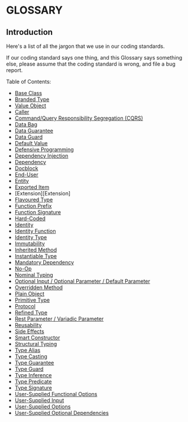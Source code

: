 # GLOSSARY

## Introduction

Here's a list of all the jargon that we use in our coding standards.

If our coding standard says one thing, and this Glossary says something else, please assume that the coding standard is wrong, and file a bug report.

Table of Contents:
- [Base Class][Base Class]
- [Branded Type][Branded Type]
- [Value Object][Value Object]
- [Caller][Caller]
- [Command/Query Responsibility Segregation (CQRS)][CQRS]
- [Data Bag][Data Bag]
- [Data Guarantee][Data Guarantee]
- [Data Guard][Data Guard]
- [Default Value][Default Value]
- [Defensive Programming][Defensive Programming]
- [Dependency Injection][Dependency Injection]
- [Dependency][Dependency]
- [Docblock][Docblock]
- [End-User][End-User]
- [Entity][Entity]
- [Exported Item][Exported Item]
- [Extension][Extension]
- [Flavoured Type][Flavoured Type]
- [Function Prefix][Function Prefix]
- [Function Signature][Function Signature]
- [Hard-Coded][Hard-Coded]
- [Identity][Identity]
- [Identity Function][Identity Function]
- [Identity Type][Identity Type]
- [Immutability][Immutability]
- [Inherited Method][Inherited Method]
- [Instantiable Type][Instantiable Type]
- [Mandatory Dependency][Mandatory Dependency]
- [No-Op][No-Op]
- [Nominal Typing][Nominal Typing]
- [Optional Input / Optional Parameter / Default Parameter][Optional Input]
- [Overridden Method][Overridden Method]
- [Plain Object][Plain Object]
- [Primitive Type][Primitive Type]
- [Protocol][Protocol]
- [Refined Type][Refined Type]
- [Rest Parameter / Variadic Parameter][Rest Parameter]
- [Reusability][Reusability]
- [Side Effects][Side Effects]
- [Smart Constructor][Smart Constructor]
- [Structural Typing][Structural Typing]
- [Type Alias][Type Alias]
- [Type Casting][Type Casting]
- [Type Guarantee][Type Guarantee]
- [Type Guard][Type Guard]
- [Type Inference][Type Inference]
- [Type Predicate][Type Predicate]
- [Type Signature][Type Signature]
- [User-Supplied Functional Options][User-Supplied Functional Options]
- [User-Supplied Input][User-Supplied Input]
- [User-Supplied Options][User-Supplied Options]
- [User-Supplied Optional Dependencies][User-Supplied Optional Dependencies]

[ADOPTION]: ../impacted-areas/ADOPTION.md
[CONTRIBUTIONS]: ../impacted-areas/CONTRIBUTIONS.md
[CORRECTNESS]: ../impacted-areas/CORRECTNESS.md
[GOVERNANCE]: ../impacted-areas/GOVERNANCE.md
[PROJECT-MAINTENANCE]: ../impacted-areas/PROJECT-MAINTENANCE.md
[ROBUSTNESS]: ../impacted-areas/ROBUSTNESS.md
[SECURITY]: ../impacted-areas/SECURITY.md
[TESTABILITY]: ../impacted-areas/TESTABILITY.md
[Base Class]: ./base-class.md
[Branded Type]: ./branded-type.md
[Caller]: ./caller.md
[CQRS]: ./CQRS.md
[Data Bag]: ./data-bag.md
[Data Guard]: ./data-guard.md
[Data Guarantee]: ./data-guarantee.md
[Default Value]: ./default-value.md
[Defensive Programming]: ./defensive-programming.md
[Dependency]: ./dependency.md
[Dependency Injection]: ./dependency-injection.md
[Docblock]: ./docblock.md
[End-User]: ./end-user.md
[Entity]: ./entity.md
[Exported Item]: ./exported-item.md
[Flavoured Type]: ./flavoured-type.md
[Function Prefix]: ./function-prefix.md
[Function Signature]: ./function-signature.md
[Hard-Coded]: ./hard-coded.md
[Identity]: ./identity.md
[Identity Function]: ./identity-function.md
[Identity Type]: ./identity-type.md
[Immutability]: ./immutability.md
[Inherited Method]: ./inherited-method.md
[Instantiable Type]: ./instantiable-type.md
[Mandatory Dependency]: ./mandatory-dependency.md
[No-Op]: ./no-op.md
[Nominal Typing]: ./nominal-typing.md
[Optional Input]: ./optional-input.md
[Overridden Method]: ./overridden-method.md
[Plain Object]: ./plain-object.md
[Primitive Type]: ./primitive-type.md
[Protocol]: ./protocol.md
[Refined Type]: ./refined-type.md
[Rest Parameter]: ./rest-parameter.md
[Reusability]: ./reusability.md
[Side Effects]: ./side-effects.md
[Smart Constructor]: ./smart-constructor.md
[Structural Typing]: ./structural-typing.md
[Type Alias]: ./type-alias.md
[Type Casting]: ./type-casting.md
[Type Guarantee]: ./type-guarantee.md
[Type Guard]: ./type-guard.md
[Type Inference]: ./type-inference.md
[Type Predicate]: ./type-predicate.md
[Type Signature]: ./type-signature.md
[User-Supplied Functional Options]: ./user-supplied-functional-options.md
[User-Supplied Input]: ./user-supplied-input.md
[User-Supplied Options]: ./user-supplied-options.md
[User-Supplied Optional Dependencies]: ./user-supplied-optional-dependencies.md
[Value]: ./value.md
[Value Object]: ./value-object.md

